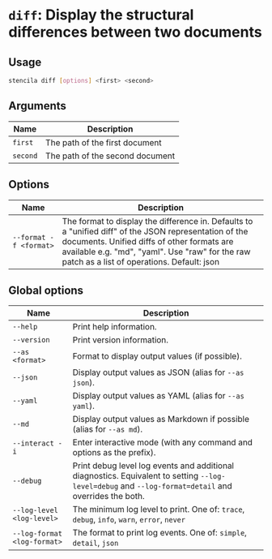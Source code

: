 <!-- Generated from doc comments in Rust. Do not edit. -->

# `diff`: Display the structural differences between two documents

## Usage

```sh
stencila diff [options] <first> <second>
```

## Arguments

| Name     | Description                     |
| -------- | ------------------------------- |
| `first`  | The path of the first document  |
| `second` | The path of the second document |

## Options

| Name                   | Description                                                                                                                                                                                                                                           |
| ---------------------- | ----------------------------------------------------------------------------------------------------------------------------------------------------------------------------------------------------------------------------------------------------- |
| `--format -f <format>` | The format to display the difference in. Defaults to a "unified diff" of the JSON representation of the documents. Unified diffs of other formats are available e.g. "md", "yaml". Use "raw" for the raw patch as a list of operations. Default: json |

## Global options

| Name                        | Description                                                                                                                                          |
| --------------------------- | ---------------------------------------------------------------------------------------------------------------------------------------------------- |
| `--help`                    | Print help information.                                                                                                                              |
| `--version`                 | Print version information.                                                                                                                           |
| `--as <format>`             | Format to display output values (if possible).                                                                                                       |
| `--json`                    | Display output values as JSON (alias for `--as json`).                                                                                               |
| `--yaml`                    | Display output values as YAML (alias for `--as yaml`).                                                                                               |
| `--md`                      | Display output values as Markdown if possible (alias for `--as md`).                                                                                 |
| `--interact -i`             | Enter interactive mode (with any command and options as the prefix).                                                                                 |
| `--debug`                   | Print debug level log events and additional diagnostics. Equivalent to setting `--log-level=debug` and `--log-format=detail` and overrides the both. |
| `--log-level <log-level>`   | The minimum log level to print. One of: `trace`, `debug`, `info`, `warn`, `error`, `never`                                                           |
| `--log-format <log-format>` | The format to print log events. One of: `simple`, `detail`, `json`                                                                                   |
